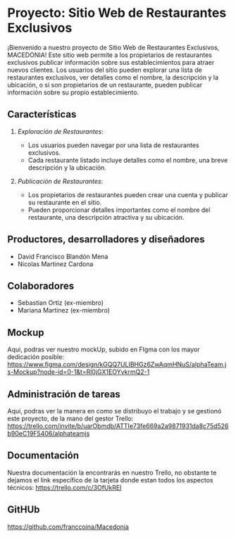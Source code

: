 # Proyecto: Sitio Web de Restaurantes Exclusivos

¡Bienvenido a nuestro proyecto de Sitio Web de Restaurantes Exclusivos, MACEDONIA! Este sitio web permite a los propietarios de restaurantes exclusivos publicar información sobre sus establecimientos para atraer nuevos clientes. Los usuarios del sitio pueden explorar una lista de restaurantes exclusivos, ver detalles como el nombre, la descripción y la ubicación, o si son propietarios de un restaurante, pueden publicar información sobre su propio establecimiento.

## Características

1. *Exploración de Restaurantes*: 
   - Los usuarios pueden navegar por una lista de restaurantes exclusivos.
   - Cada restaurante listado incluye detalles como el nombre, una breve descripción y la ubicación.

2. *Publicación de Restaurantes*:
   - Los propietarios de restaurantes pueden crear una cuenta y publicar su restaurante en el sitio.
   - Pueden proporcionar detalles importantes como el nombre del restaurante, una descripción atractiva y su ubicación.

## Productores, desarrolladores y diseñadores

- David Francisco Blandón Mena
- Nicolas Martinez Cardona

## Colaboradores 

- Sebastian Ortiz (ex-miembro)
- Mariana Martínez (ex-miembro)

## Mockup

Aqui, podras ver nuestro mockUp, subido en FIgma con los mayor dedicación posible: 
    https://www.figma.com/design/kGQQ7ULIBHGz6ZwAqmHNuS/alphaTeam.js-Mockup?node-id=0-1&t=Rl0jGX1EOYvkrmQ2-1

## Administración de tareas

Aqui, podras ver la manera en como se distribuyo el trabajo y se gestionó este proyecto, de la mano del gestor Trello: 
    https://trello.com/invite/b/uarObmdb/ATTIe73fe669a2a9871931da8c75d526b90eC19F5406/alphateamjs

## Documentación

Nuestra documentación la encontrarás en nuestro Trello, no obstante te dejamos el link específico de la tarjeta donde estan todos los aspectos técnicos:
    https://trello.com/c/3OfUkREI

## GitHUb

https://github.com/franccoina/Macedonia

